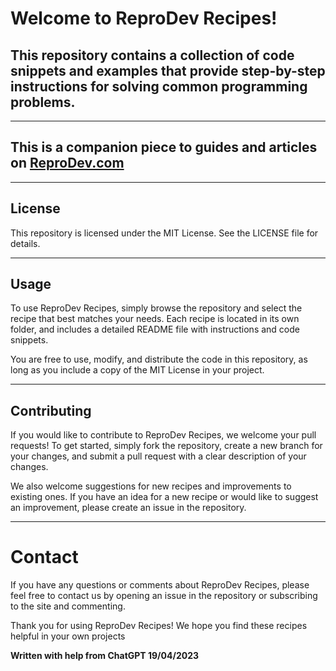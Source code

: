 # Welcome to ReproDev Recipes!

This repository contains a collection of code snippets and examples that provide step-by-step instructions for solving common programming problems.
---
---
This is a companion piece to guides and articles on [ReproDev.com](https://reprodev.com)
---

---
## License
This repository is licensed under the MIT License. See the LICENSE file for details.

---

## Usage
To use ReproDev Recipes, simply browse the repository and select the recipe that best matches your needs. Each recipe is located in its own folder, and includes a detailed README file with instructions and code snippets.

You are free to use, modify, and distribute the code in this repository, as long as you include a copy of the MIT License in your project.

---

## Contributing
If you would like to contribute to ReproDev Recipes, we welcome your pull requests! To get started, simply fork the repository, create a new branch for your changes, and submit a pull request with a clear description of your changes.

We also welcome suggestions for new recipes and improvements to existing ones. If you have an idea for a new recipe or would like to suggest an improvement, please create an issue in the repository.

---

# Contact
If you have any questions or comments about ReproDev Recipes, please feel free to contact us by opening an issue in the repository or subscribing to the site and commenting.

Thank you for using ReproDev Recipes! We hope you find these recipes helpful in your own projects

**Written with help from ChatGPT 19/04/2023**
